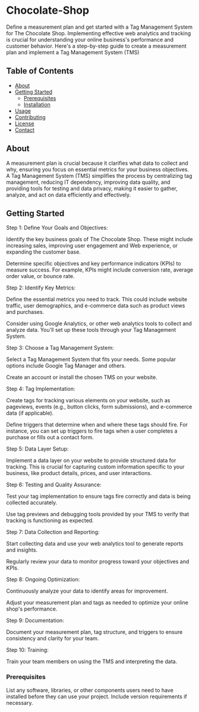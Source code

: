 # Chocolate-Shop

Define a measurement plan and get started with a Tag Management System for The Chocolate Shop. Implementing effective web analytics and tracking is crucial for understanding your online business's performance and customer behavior. Here's a step-by-step guide to create a measurement plan and implement a Tag Management System (TMS)

## Table of Contents

- [About](#about)
- [Getting Started](#getting-started)
  - [Prerequisites](#prerequisites)
  - [Installation](#installation)
- [Usage](#usage)
- [Contributing](#contributing)
- [License](#license)
- [Contact](#contact)

## About

A measurement plan is crucial because it clarifies what data to collect and why, ensuring you focus on essential metrics for your business objectives. A Tag Management System (TMS) simplifies the process by centralizing tag management, reducing IT dependency, improving data quality, and providing tools for testing and data privacy, making it easier to gather, analyze, and act on data efficiently and effectively.

## Getting Started

Step 1: Define Your Goals and Objectives:

Identify the key business goals of The Chocolate Shop. These might include increasing sales, improving user engagement and Web experience, or expanding the customer base.

Determine specific objectives and key performance indicators (KPIs) to measure success. For example, KPIs might include conversion rate, average order value, or bounce rate.

Step 2: Identify Key Metrics:

Define the essential metrics you need to track. This could include website traffic, user demographics, and e-commerce data such as product views and purchases.

Consider using Google Analytics, or other web analytics tools to collect and analyze data. You'll set up these tools through your Tag Management System.

Step 3: Choose a Tag Management System:

Select a Tag Management System that fits your needs. Some popular options include Google Tag Manager and others.

Create an account or install the chosen TMS on your website.

Step 4: Tag Implementation:

Create tags for tracking various elements on your website, such as pageviews, events (e.g., button clicks, form submissions), and e-commerce data (if applicable).

Define triggers that determine when and where these tags should fire. For instance, you can set up triggers to fire tags when a user completes a purchase or fills out a contact form.

Step 5: Data Layer Setup:

Implement a data layer on your website to provide structured data for tracking. This is crucial for capturing custom information specific to your business, like product details, prices, and user interactions.

Step 6: Testing and Quality Assurance:

Test your tag implementation to ensure tags fire correctly and data is being collected accurately.

Use tag previews and debugging tools provided by your TMS to verify that tracking is functioning as expected.

Step 7: Data Collection and Reporting:

Start collecting data and use your web analytics tool to generate reports and insights.

Regularly review your data to monitor progress toward your objectives and KPIs.

Step 8: Ongoing Optimization:

Continuously analyze your data to identify areas for improvement.

Adjust your measurement plan and tags as needed to optimize your online shop's performance.

Step 9: Documentation:

Document your measurement plan, tag structure, and triggers to ensure consistency and clarity for your team.

Step 10: Training:

Train your team members on using the TMS and interpreting the data.

### Prerequisites

List any software, libraries, or other components users need to have installed before they can use your project. Include version requirements if necessary.

